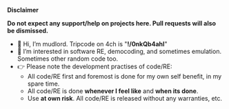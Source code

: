 **Disclaimer**

**Do not expect any support/help on projects here. Pull requests will also be dismissed.**

- 👋 Hi, I’m mudlord. Tripcode on 4ch is "**!/0nkQb4ahI**" 
- 👀 I’m interested in software RE, democoding, and sometimes emulation. Sometimes other random code too.
- 👉 Please note the development practises of code/RE:
   - All code/RE first and foremost is done for my own self benefit, in my spare time.
   - All code/RE is done **whenever I feel like** and **when its done**.
   - Use **at own risk**. All code/RE is released without any warranties, etc.
